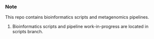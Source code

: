 ### Note
This repo contains bioinformatics scripts and metagenomics pipelines. 
1. Bioinformatics scripts and pipeline work-in-progress are located in scripts branch. 
